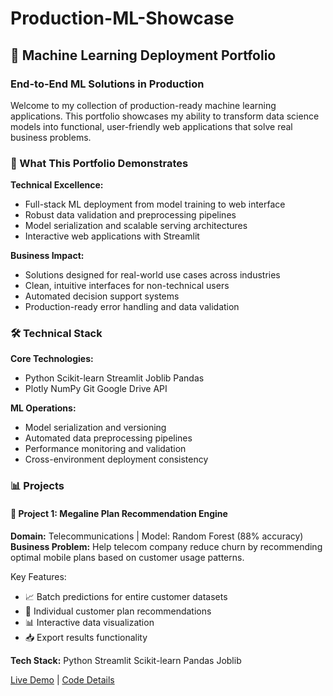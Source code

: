 # Production-ML-Showcase

## 🚀 Machine Learning Deployment Portfolio
### End-to-End ML Solutions in Production

Welcome to my collection of production-ready machine learning applications. This portfolio showcases my ability to transform data science models into functional, user-friendly web applications that solve real business problems.

### 🎯 What This Portfolio Demonstrates
**Technical Excellence:**
* Full-stack ML deployment from model training to web interface
* Robust data validation and preprocessing pipelines
* Model serialization and scalable serving architectures
* Interactive web applications with Streamlit

**Business Impact:**
* Solutions designed for real-world use cases across industries
* Clean, intuitive interfaces for non-technical users
* Automated decision support systems
* Production-ready error handling and data validation

### 🛠️ Technical Stack
**Core Technologies:**
* Python Scikit-learn Streamlit Joblib Pandas
* Plotly NumPy Git Google Drive API

**ML Operations:**
* Model serialization and versioning
* Automated data preprocessing pipelines
* Performance monitoring and validation
* Cross-environment deployment consistency

### 📊 Projects
#### 🎯 Project 1: Megaline Plan Recommendation Engine
**Domain:** Telecommunications | Model: Random Forest (88% accuracy)
**Business Problem:** Help telecom company reduce churn by recommending optimal mobile plans based on customer usage patterns.

Key Features:
* 📈 Batch predictions for entire customer datasets
* 👤 Individual customer plan recommendations
* 📊 Interactive data visualization
* 📥 Export results functionality

**Tech Stack:** Python Streamlit Scikit-learn Pandas Joblib

[Live Demo](https://megalineapppy-tsf.streamlit.app/) | [Code Details](https://github.com/RosellaAM/Production-ML-Showcase/blob/main/megaline_plans/megaline_app.py)
